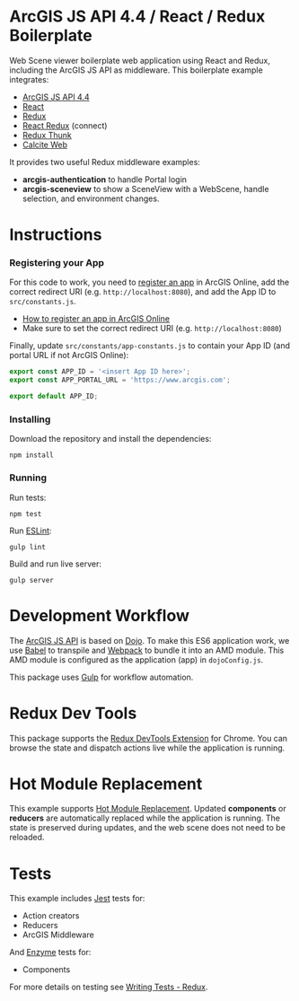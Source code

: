 # ArcGIS JS API 4.4 / React / Redux Boilerplate

Web Scene viewer boilerplate web application using React and Redux, including the ArcGIS JS API
as middleware. This boilerplate example integrates:

* [ArcGIS JS API 4.4](https://developers.arcgis.com/javascript/)
* [React](https://facebook.github.io/react/)
* [Redux](http://redux.js.org/)
* [React Redux](https://github.com/reactjs/react-redux) (connect)
* [Redux Thunk](https://github.com/gaearon/redux-thunk)
* [Calcite Web](http://esri.github.io/calcite-web/)

It provides two useful Redux middleware examples:

* **arcgis-authentication** to handle Portal login
* **arcgis-sceneview** to show a SceneView with a WebScene, handle selection, and environment changes.

# Instructions

### Registering your App

For this code to work, you need to
[register an app](http://doc.arcgis.com/en/marketplace/provider/register-app.htm) in ArcGIS Online,
add the correct redirect URI (e.g. `http://localhost:8080`), and add the App ID to
`src/constants.js`.

* [How to register an app in ArcGIS Online](http://doc.arcgis.com/en/marketplace/provider/register-app.htm)
* Make sure to set the correct redirect URI (e.g. `http://localhost:8080`)

Finally, update `src/constants/app-constants.js` to contain your App ID (and portal URL if not ArcGIS Online):

```javascript
export const APP_ID = '<insert App ID here>';
export const APP_PORTAL_URL = 'https://www.arcgis.com';

export default APP_ID;
```

### Installing

Download the repository and install the dependencies:

`npm install`

### Running

Run tests:

`npm test`

Run [ESLint](http://eslint.org/):

`gulp lint`

Build and run live server:

`gulp server`

# Development Workflow

The [ArcGIS JS API](https://developers.arcgis.com/javascript/) is based on
[Dojo](https://dojotoolkit.org/). To make this ES6 application work, we use
[Babel](https://babeljs.io/) to transpile and [Webpack](https://webpack.github.io/) to bundle it
into an AMD module. This AMD module is configured as the application (app) in `dojoConfig.js`.

This package uses [Gulp](https://gulpjs.com/) for workflow automation.

# Redux Dev Tools

This package supports the [Redux DevTools Extension](https://github.com/zalmoxisus/redux-devtools-extension)
for Chrome. You can browse the state and dispatch actions live while the application is running.

# Hot Module Replacement

This example supports [Hot Module Replacement](https://webpack.js.org/concepts/hot-module-replacement/).
Updated **components** or **reducers** are automatically replaced while the application is running.
The state is preserved during updates, and the web scene does not need to be reloaded.

# Tests

This example includes [Jest](http://facebook.github.io/jest/) tests for:

* Action creators
* Reducers
* ArcGIS Middleware

And [Enzyme](http://airbnb.io/enzyme/index.html) tests for:

* Components

For more details on testing see
[Writing Tests - Redux](http://redux.js.org/docs/recipes/WritingTests.html).
